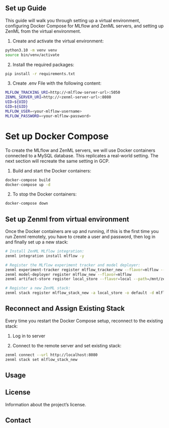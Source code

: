 ## Set up Guide

This guide will walk you through setting up a virtual environment, configuring Docker Compose for MLflow and ZenML servers, and setting up ZenML from the virtual environment.


1.	Create and activate the virtual environment:

```bash
python3.10 -m venv venv
source bin/venv/activate
```

2.	Install the required packages:

```bash
pip install -r requirements.txt
```

3. Create .env File with the following content:
```bash
MLFLOW_TRACKING_URI=http://<mlflow-server-url>:5050
ZENML_SERVER_URI=http://<zenml-server-url>:8080
UID=${UID}
GID=${GID}
MLFLOW_USER=<your-mlflow-username>
MLFLOW_PASSWORD=<your-mlflow-password>
```

# Set up Docker Compose

To create the MLflow and ZenML servers, we will use Docker containers connected to a MySQL database. This replicates a real-world setting. The next section will recreate the same setting in GCP.

1.	Build and start the Docker containers:

```bash
docker-compose build
docker-compose up -d
```

2.	To stop the Docker containers:

```bash
docker-compose down
```

## Set up Zenml from virtual environment

Once the Docker containers are up and running, if this is the first time you run Zenml remotely, you have to create a user and password, then log in and finally set up a new stack:

```bash
# Install ZenML MLflow integration:
zenml integration install mlflow -y

# Register the MLflow experiment tracker and model deployer:
zenml experiment-tracker register mlflow_tracker_new --flavor=mlflow --tracking_uri=http://localhost:5050 --tracking_username=mlflow_user --tracking_password=mlflow_password
zenml model-deployer register mlflow_new --flavor=mlflow
zenml artifact-store register local_store --flavor=local --path=/mnt/zenml_store

# Register a new ZenML stack:
zenml stack register mlflow_stack_new -a local_store -o default -d mlflow_new -e mlflow_tracker_new --set
```

## Reconnect and Assign Existing Stack

Every time you restart the Docker Compose setup, reconnect to the existing stack:

1. Log in to server

2. Connect to the remote server and set existing stack:
```bash
zenml connect --url http://localhost:8080
zenml stack set mlflow_stack_new
```

## Usage


## License

Information about the project’s license.

## Contact
